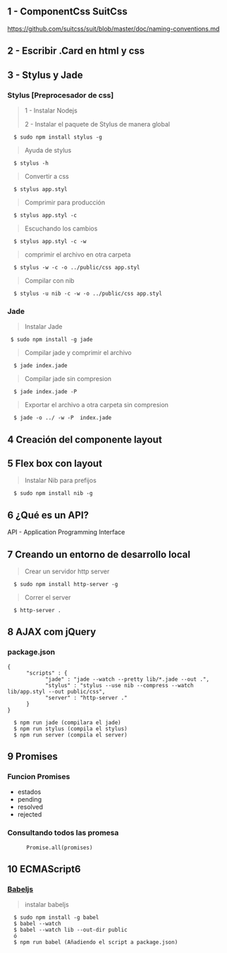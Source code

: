 ## 1 - ComponentCss SuitCss

https://github.com/suitcss/suit/blob/master/doc/naming-conventions.md

## 2 - Escribir .Card en html y css

## 3 - Stylus y Jade

### Stylus [Preprocesador de css]

> 1 - Instalar Nodejs
> 
> 2 - Instalar el paquete de Stylus de manera global

      $ sudo npm install stylus -g
> Ayuda de stylus
        
      $ stylus -h 
> Convertir a css

      $ stylus app.styl

> Comprimir para producción

      $ stylus app.styl -c
> Escuchando los cambios

      $ stylus app.styl -c -w

> comprimir el archivo en otra carpeta
     
      $ stylus -w -c -o ../public/css app.styl
 
> Compilar con nib
      
      $ stylus -u nib -c -w -o ../public/css app.styl


### Jade

> Instalar Jade
        
     $ sudo npm install -g jade
> Compilar jade y comprimir el archivo
        
      $ jade index.jade
> Compilar jade sin compresion

      $ jade index.jade -P
                
> Exportar el archivo a otra carpeta sin compresion
        
      $ jade -o ../ -w -P  index.jade

## 4 Creación del componente layout

## 5 Flex box con layout

> Instalar Nib para prefijos

      $ sudo npm install nib -g

## 6 ¿Qué es un API?

API - Application Programming Interface

## 7 Creando un entorno de desarrollo local

> Crear un servidor http server

      $ sudo npm install http-server -g

> Correr el server 
      
      $ http-server .

## 8 AJAX com jQuery

### package.json

~~~
{
      "scripts" : {
            "jade" : "jade --watch --pretty lib/*.jade --out .",
            "stylus" : "stylus --use nib --compress --watch lib/app.styl --out public/css",
            "server" : "http-server ."
      }
}
~~~

      $ npm run jade (compilara el jade)
      $ npm run stylus (compila el stylus)
      $ npm run server (compila el server)
 
## 9 Promises

### Funcion Promises 

> 
* estados
* pending
* resolved
* rejected

### Consultando todos las promesa

~~~
      Promise.all(promises)
~~~

## 10 ECMAScript6

### [Babeljs](https://babeljs.io)

> instalar babeljs
      
      $ sudo npm install -g babel
      $ babel --watch
      $ babel --watch lib --out-dir public
      ó
      $ npm run babel (Añadiendo el script a package.json)
